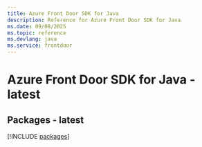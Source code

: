 ```yaml
---
title: Azure Front Door SDK for Java
description: Reference for Azure Front Door SDK for Java
ms.date: 09/08/2025
ms.topic: reference
ms.devlang: java
ms.service: frontdoor
---
```

# Azure Front Door SDK for Java - latest
## Packages - latest
[!INCLUDE [packages](front-door-index.md)]